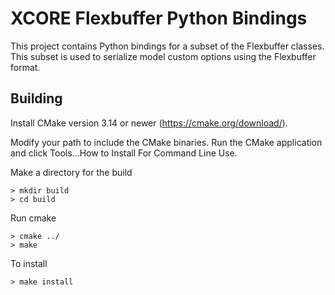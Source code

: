 # XCORE Flexbuffer Python Bindings

This project contains Python bindings for a subset of the Flexbuffer classes.  This subset is used to serialize model custom options using the Flexbuffer format.

## Building

Install CMake version 3.14 or newer (https://cmake.org/download/).

Modify your path to include the CMake binaries.  Run the CMake application and
click Tools...How to Install For Command Line Use.

Make a directory for the build

    > mkdir build
    > cd build

Run cmake

    > cmake ../
    > make

To install

    > make install
